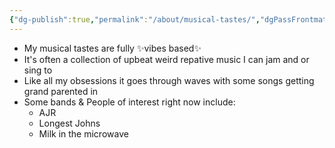 ```yaml
---
{"dg-publish":true,"permalink":"/about/musical-tastes/","dgPassFrontmatter":true}
---
```


- My musical tastes are fully ✨vibes based✨
- It's often a collection of upbeat weird repative music I can jam and or sing to
- Like all my obsessions it goes through waves with some songs getting grand parented in
- Some bands & People of interest right now include:
	- AJR
	- Longest Johns
	- Milk in the microwave
